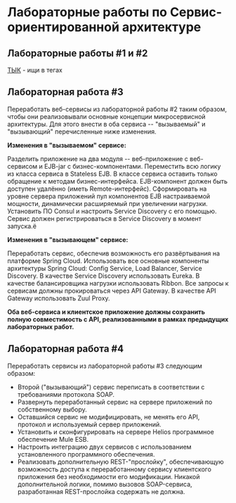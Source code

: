 # Лабораторные работы по Сервис-ориентированной архитектуре
## Лабораторные работы #1 и #2
[ТЫК](https://github.com/Fer0ty/SOA) - ищи в тегах 
## Лабораторная работа #3
Переработать веб-сервисы из лабораторной работы #2 таким образом, чтобы они реализовывали основные концепции микросервисной архитектуры. Для этого внести в оба сервиса -- "вызываемый" и "вызывающий" перечисленные ниже изменения.

**Изменения в "вызываемом" сервисе:**

Разделить приложение на два модуля -- веб-приложение с веб-сервисом и EJB-jar с бизнес-компонентами.
Переместить всю логику из класса сервиса в Stateless EJB. В классе сервиса оставить только обращение к методам бизнес-интерфейса. EJB-компонент должен быть доступен удалённо (иметь Remote-интерфейс).
Сформировать на уровне сервера приложений пул компонентов EJB настраиваемой мощности, динамически расширяемый при увеличении нагрузки.
Установить ПО Consul и настроить Service Discovery с его помощью. Сервис должен регистрироваться в Service Discovery в момент запуска.ё

**Изменения в "вызывающем" сервисе:**

Переработать сервис, обеспечив возможность его развёртывания на платформе Spring Cloud.
Использовать все основные компоненты архитектуры Spring Cloud: Config Service, Load Balancer, Service Discovery.
В качестве Service Discovery использовать Eureka.
В качестве балансировщика нагрузки использовать Ribbon.
Все запросы к сервисам должны прокироваться через API Gateway. В качестве API Gateway использовать Zuul Proxy.

**Оба веб-сервиса и клиентское приложение должны сохранить полную совместимость с API, реализованными в рамках предыдущих лабораторных работ.**

## Лабораторная работа #4
Переработать сервисы из лабораторной работы #3 следующим образом:

- Второй ("вызывающий") сервис переписать в соответствии с требованиями протокола SOAP.
- Развернуть переработанный сервис на сервере приложений по собственному выбору.
- Оставшийся сервис не модифицировать, не менять его API, протокол и используемый сервер приложений.
- Установить и сконфигурировать на сервере Helios программное обеспечение Mule ESB.
- Настроить интеграцию двух сервисов с использованием установленного программного обеспечения.
- Реализовать дополнительную REST-"прослойку", обеспечивающую возможность доступа к переработанному сервису клиентского приложения без необходимости его модификации. Никакой дополнительной логики, помимо вызовов SOAP-сервиса, разработанная REST-прослойка содержать не должна.
